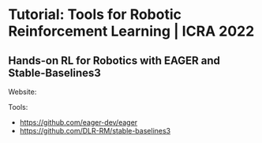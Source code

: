 # Tutorial: Tools for Robotic Reinforcement Learning | ICRA 2022
## Hands-on RL for Robotics with EAGER and Stable-Baselines3


Website:

Tools:
- https://github.com/eager-dev/eager
- https://github.com/DLR-RM/stable-baselines3
